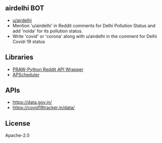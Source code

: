 ## airdelhi BOT
- [u/airdelhi](https://www.reddit.com/user/airdelhi)
- Mention 'u/airdelhi' in Reddit comments for Delhi Pollution Status and add 'noida' for its pollution status.
- Write 'covid' or 'corona' along with u/airdelhi in the comment for Delhi Covid-19 status

## Libraries
- [PRAW-Python Reddit API Wrapper](https://praw.readthedocs.io/en/latest/)
- [APScheduler](https://apscheduler.readthedocs.io/en/stable/)

## APIs
- https://data.gov.in/
- https://covid19tracker.in/data/

License
----
Apache-2.0



